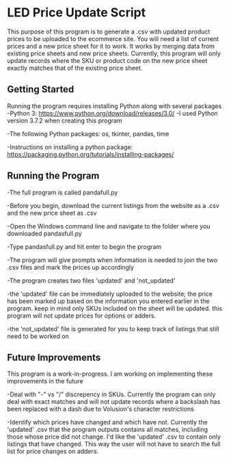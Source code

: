 # LED Price Update Script
This purpose of this program is to generate a .csv with updated product prices to be uploaded to the ecommerce site. You will need a list of current prices and a new price sheet for it to work. It works by merging data from existing price sheets and new price sheets. Currently, this program will only update records where the SKU or product code on the new price sheet exactly matches that of the existing price sheet. 

## Getting Started

Running the program requires installing Python along with several packages
-Python 3: https://www.python.org/download/releases/3.0/
  -I used Python version 3.7.2 when creating this program
  
-The following Python packages: os, tkinter, pandas, time

-Instructions on installing a python package: https://packaging.python.org/tutorials/installing-packages/


## Running the Program

-The full program is called pandafull.py

-Before you begin, download the current listings from the website as a .csv and the new price sheet as .csv 

-Open the Windows command line and navigate to the folder where you downloaded pandasfull.py

-Type pandasfull.py and hit enter to begin the program

-The program will give prompts when information is needed to join the two .csv files and mark the prices up accordingly

-The program creates two files 'updated' and 'not_updated'
  
  -the 'updated' file can be immediately uploaded to the website; the price has been marked up based on the information you entered earlier in the program. keep in mind only SKUs included on the sheet will be updated. this program will not update prices for options or adders.
  
  -the 'not_updated' file is generated for you to keep track of listings that still need to be worked on
  
  ## Future Improvements
  
  This program is a work-in-progress. I am working on implementing these improvements in the future
  
  -Deal with "-" vs "/" discrepency in SKUs. Currently the program can only deal with exact matches and will not update records where a backslash has been replaced with a dash due to Volusion's character restrictions 
  
  -Identify which prices have changed and which have not. Currently the 'updated' .csv that the program outputs contains all matches, including those whose price did not change. I'd like the 'updated' .csv to contain only listings that have changed. This way the user will not have to search the full list for price changes on adders. 


